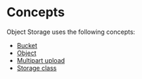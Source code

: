 # Concepts

Object Storage uses the following concepts:

- [Bucket](bucket.md)
- [Object](object.md)
- [Multipart upload](multipart.md)
- [Storage class](storage-class.md)

